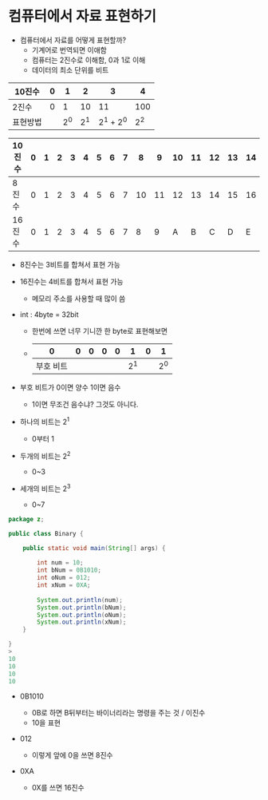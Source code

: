 # 컴퓨터에서 자료 표현하기

- 컴퓨터에서 자료를 어떻게 표현할까?
  - 기계어로 번역되면 이애함
  - 컴퓨터는 2진수로 이해함, 0과 1로 이해
  - 데이터의 최소 단위를 비트

| 10진수   | 0    | 1             | 2             | 3                             | 4             |
| -------- | ---- | ------------- | ------------- | ----------------------------- | ------------- |
| 2진수    | 0    | 1             | 10            | 11                            | 100           |
| 표현방법 |      | 2<sup>0</sup> | 2<sup>1</sup> | 2<sup>1</sup> + 2<sup>0</sup> | 2<sup>2</sup> |

| 10진수 | 0    | 1    | 2    | 3    | 4    | 5    | 6    | 7    | 8    | 9    | 10   | 11   | 12   | 13   | 14   | 15   | 16   |
| ------ | ---- | ---- | ---- | ---- | ---- | ---- | ---- | ---- | ---- | ---- | ---- | ---- | ---- | ---- | ---- | ---- | ---- |
| 8진수  | 0    | 1    | 2    | 3    | 4    | 5    | 6    | 7    | 10   | 11   | 12   | 13   | 14   | 15   | 16   | 17   | 20   |
| 16진수 | 0    | 1    | 2    | 3    | 4    | 5    | 6    | 7    | 8    | 9    | A    | B    | C    | D    | E    | F    |      |

- 8진수는 3비트를 합쳐서 표현 가능

- 16진수는 4비트를 합쳐서 표현 가능

  - 메모리 주소를 사용할 때 많이 씀 

- int : 4byte = 32bit

  - 한번에 쓰면 너무 기니깐 한 byte로 표현해보면 

  - | 0         | 0    | 0    | 0    | 0    | 1             | 0    | 1             |
    | --------- | ---- | ---- | ---- | ---- | ------------- | ---- | ------------- |
    | 부호 비트 |      |      |      |      | 2<sup>1</sup> |      | 2<sup>0</sup> |

- 부호 비트가 0이면 양수 1이면 음수
  - 1이면 무조건 음수냐? 그것도 아니다.

- 하나의 비트는 2<sup>1</sup>
  -  0부터 1
- 두개의 비트는 2<sup>2</sup>
  - 0~3
- 세개의 비트는 2<sup>3</sup>
  - 0~7

```java
package z;

public class Binary {

	public static void main(String[] args) {
		
		int num = 10;
		int bNum = 0B1010;
		int oNum = 012;
		int xNum = 0XA;
		
		System.out.println(num);
		System.out.println(bNum);
		System.out.println(oNum);
		System.out.println(xNum);
	}

}
>
10
10
10
10
```

- 0B1010 
  - 0B로 하면 B뒤부터는 바이너리라는 명령을 주는 것 / 이진수
  - 10을 표현

- 012
  - 이렇게 앞에 0을 쓰면 8진수
- 0XA
  - 0X를 쓰면 16진수
